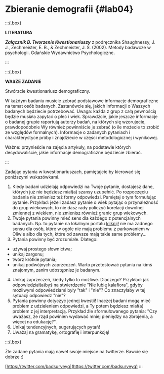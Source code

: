 # Zbieranie demografii {#lab04}

:::{.box}

**LITERATURA**

***Załącznik B. Tworzenie Kwestionariuszy*** z podręcznika Shaughnessy, J. J., Zechmeister, E. B., & Zechmeister, J. S. (2002). Metody badawcze w psychologii. Gdańskie Wydawnictwo Psychologiczne.

:::

:::{.box}

**WASZE ZADANIE**

Stwórzcie kwestionariusz demograficzny.

W każdym badaniu musicie zebrać podstawowe informacje demograficzne na temat osób badanych. Zastanówcie się, jakich informacji o Waszych badanych będziecie potrzebować. Uwaga: każda z grup z całą pewnością będzie musiała zapytać o płeć i wiek. Sprawdźcie, jakie jeszcze informacje o badanej grupie raportują autorzy badań, na których się wzorujecie, prawdopodobnie Wy również powinniście je zebrać (o ile możecie to zrobić ze względów formalnych). Informacje o zadanych pytaniach i charakterystyce próby i znajdziecie w części metodologicznej i wynikowej. 

Ważne: przynieście na zajęcia artykuły, na podstawie których decydowaliście, jakie informacje demograficzne będziecie zbierać.  

:::

Zadając pytania w kwestionariuszach, pamiętajcie by kierować się poniższymi wskazówkami.

1. Kiedy badani udzielają odpowiedzi na Twoje pytanie, dostajesz dane, których już nie będziesz miał(a) szansy uzupełnić. Po rozpoczęciu badania nie zmienisz też formy odpowiedzi. Pamiętaj o tym formułując pytanie. Przykład: jeżeli zadasz pytanie o wiek pytając o przynależność do grup wiekowych, to nie dasz rady policzyć korelacji dowolnej zmiennej z wiekiem, nie zmienisz również granic grup wiekowych.
2. Twoje pytania powinny mieć sens dla każdego z potencjalnych badanych. Np. to pytanie na lokalnym portalu [kliknij!](https://www.trojmiasto.pl/ankiety/Czy-po-przyjezdzie-do-Oliwy-masz-problem-z-parkowaniem-ank59275.html) nie ma żadnego sensu dla osób, które w ogóle nie mają problemu z parkowaniem w Oliwie albo dla tych, które od zawsze mają takie same problemy...
3. Pytania powinny być zrozumiałe. Dlatego:
  - używaj prostego słownictwa;
  - unikaj żargonu; 
  - twórz krótkie pytania;
  - unikaj podwójnych zaprzeczeń.
Warto przetestować pytania na kimś znajomym, zanim udostępnisz je badanym.
4. Unikaj zaprzeczeń, kiedy tylko to możliwe. Dlaczego? Przykład: jak odpowiedział(a)byś na stwierdzenie "Nie lubię kalafiora", gdyby możliwymi odpowiedziami były "tak" i "nie"? Co znaczyłaby w tej sytuacji odpowiedź "nie"?
5. Pytania powinny dotyczyć jednej kwestii! Inaczej badani mogą mieć problem z udzieleniem odpowiedzi, a Ty potem będziesz miał(a) problem z jej interpretacją. Przykład źle sformułowanego pytania: "Czy uważasz, że rząd powinien wydawać mniej pieniędzy na zbrojenia, a więcej na edukację?".
6. Unikaj tendencyjnych, sugerujących pytań!
7. Uważaj na gramatykę, ortografię i interpunkcję!

:::{.box}

Źle zadane pytania mają nawet swoje miejsce na twitterze. Bawcie się dobrze :)

[https://twitter.com/badsurveyq](https://twitter.com/badsurveyq)
:::